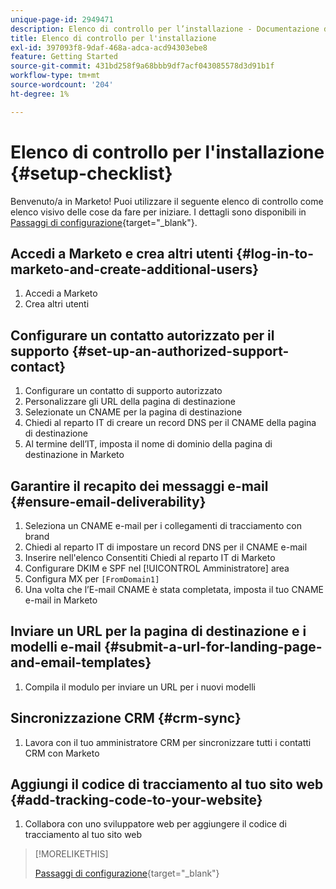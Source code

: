 ```yaml
---
unique-page-id: 2949471
description: Elenco di controllo per l’installazione - Documentazione di Marketo - Documentazione del prodotto
title: Elenco di controllo per l'installazione
exl-id: 397093f8-9daf-468a-adca-acd94303ebe8
feature: Getting Started
source-git-commit: 431bd258f9a68bbb9df7acf043085578d3d91b1f
workflow-type: tm+mt
source-wordcount: '204'
ht-degree: 1%

---
```


# Elenco di controllo per l&#39;installazione {#setup-checklist}

Benvenuto/a in Marketo! Puoi utilizzare il seguente elenco di controllo come elenco visivo delle cose da fare per iniziare. I dettagli sono disponibili in [Passaggi di configurazione](/help/marketo/getting-started/setup/setup-steps.md){target="_blank"}.

## Accedi a Marketo e crea altri utenti {#log-in-to-marketo-and-create-additional-users}

1. Accedi a Marketo
1. Crea altri utenti

## Configurare un contatto autorizzato per il supporto {#set-up-an-authorized-support-contact}

1. Configurare un contatto di supporto autorizzato
1. Personalizzare gli URL della pagina di destinazione
1. Selezionate un CNAME per la pagina di destinazione
1. Chiedi al reparto IT di creare un record DNS per il CNAME della pagina di destinazione
1. Al termine dell’IT, imposta il nome di dominio della pagina di destinazione in Marketo

## Garantire il recapito dei messaggi e-mail {#ensure-email-deliverability}

1. Seleziona un CNAME e-mail per i collegamenti di tracciamento con brand
1. Chiedi al reparto IT di impostare un record DNS per il CNAME e-mail
1. Inserire nell&#39;elenco Consentiti Chiedi al reparto IT di Marketo
1. Configurare DKIM e SPF nel [!UICONTROL Amministratore] area
1. Configura MX per `[FromDomain1]`
1. Una volta che l’E-mail CNAME è stata completata, imposta il tuo CNAME e-mail in Marketo

## Inviare un URL per la pagina di destinazione e i modelli e-mail {#submit-a-url-for-landing-page-and-email-templates}

1. Compila il modulo per inviare un URL per i nuovi modelli

## Sincronizzazione CRM {#crm-sync}

1. Lavora con il tuo amministratore CRM per sincronizzare tutti i contatti CRM con Marketo

## Aggiungi il codice di tracciamento al tuo sito web {#add-tracking-code-to-your-website}

1. Collabora con uno sviluppatore web per aggiungere il codice di tracciamento al tuo sito web

>[!MORELIKETHIS]
>
>[Passaggi di configurazione](/help/marketo/getting-started/setup/setup-steps.md){target="_blank"}
